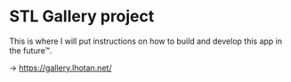 # STL Gallery project

This is where I will put instructions on how to build and develop this app in the future™. 

-> https://gallery.lhotan.net/
